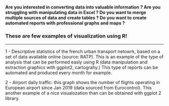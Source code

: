 #### Are you interested in converting data into valuable information ? Are you struggling with manipulating data in Excel ?  Do you want to merge multiple sources of data and create tables ? Do you want to create automated reports with professional graphs and maps ? 

### These are few examples of visualization using R!
--------------------------------------------------

1 - Descriptive statistics of the french urban transport netowrk, based on a set of data available online (source: RATP). This is an example of the type of analysis that can be performed easly using R (data manipulation and extraction graphics with ggplot2, cartograhy.) This type of reports can be automated and produced every month for example.

2 - Airport daily traffic: this graph shows the number of flights operating in European airport since Jan 2019 (data sourced from Eurocontrol). This another example of a nice visualozation than can be obtained with ggplot 2 library.
